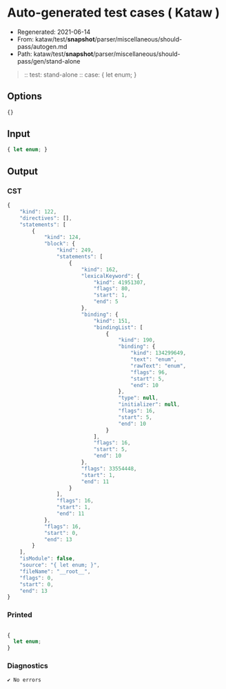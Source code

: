 # Auto-generated test cases ( Kataw )
- Regenerated: 2021-06-14
- From: kataw/test/__snapshot__/parser/miscellaneous/should-pass/autogen.md
- Path: kataw/test/__snapshot__/parser/miscellaneous/should-pass/gen/stand-alone
> :: test: stand-alone
> :: case: { let enum; }
## Options

`````js
{}
`````
## Input

`````js
{ let enum; }
`````
## Output

### CST

```javascript
{
    "kind": 122,
    "directives": [],
    "statements": [
        {
            "kind": 124,
            "block": {
                "kind": 249,
                "statements": [
                    {
                        "kind": 162,
                        "lexicalKeyword": {
                            "kind": 41951307,
                            "flags": 80,
                            "start": 1,
                            "end": 5
                        },
                        "binding": {
                            "kind": 151,
                            "bindingList": [
                                {
                                    "kind": 190,
                                    "binding": {
                                        "kind": 134299649,
                                        "text": "enum",
                                        "rawText": "enum",
                                        "flags": 96,
                                        "start": 5,
                                        "end": 10
                                    },
                                    "type": null,
                                    "initializer": null,
                                    "flags": 16,
                                    "start": 5,
                                    "end": 10
                                }
                            ],
                            "flags": 16,
                            "start": 5,
                            "end": 10
                        },
                        "flags": 33554448,
                        "start": 1,
                        "end": 11
                    }
                ],
                "flags": 16,
                "start": 1,
                "end": 11
            },
            "flags": 16,
            "start": 0,
            "end": 13
        }
    ],
    "isModule": false,
    "source": "{ let enum; }",
    "fileName": "__root__",
    "flags": 0,
    "start": 0,
    "end": 13
}
```

### Printed

```javascript

{
  let enum;
}
```

### Diagnostics

```javascript
✔ No errors
```

